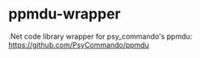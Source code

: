 # ppmdu-wrapper
.Net code library wrapper for psy_commando's ppmdu: https://github.com/PsyCommando/ppmdu
